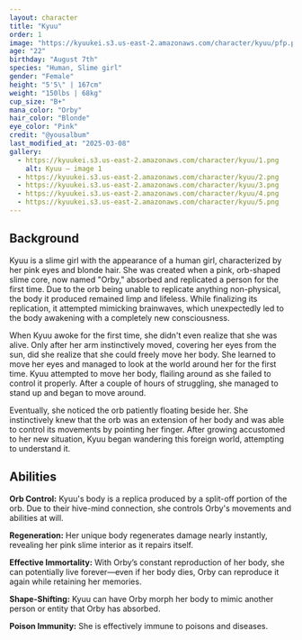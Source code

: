```yaml
---
layout: character
title: "Kyuu"
order: 1
image: "https://kyuukei.s3.us-east-2.amazonaws.com/character/kyuu/pfp.png"
age: "22"
birthday: "August 7th"
species: "Human, Slime girl"
gender: "Female"
height: "5'5\" | 167cm"
weight: "150lbs | 68kg"
cup_size: "B+"
mana_color: "Orby"
hair_color: "Blonde"
eye_color: "Pink"
credit: "@yousalbum"
last_modified_at: "2025-03-08"
gallery:
  - https://kyuukei.s3.us-east-2.amazonaws.com/character/kyuu/1.png
    alt: Kyuu — image 1
  - https://kyuukei.s3.us-east-2.amazonaws.com/character/kyuu/2.png
  - https://kyuukei.s3.us-east-2.amazonaws.com/character/kyuu/3.png
  - https://kyuukei.s3.us-east-2.amazonaws.com/character/kyuu/4.png
  - https://kyuukei.s3.us-east-2.amazonaws.com/character/kyuu/5.png
---
```


## Background

Kyuu is a slime girl with the appearance of a human girl, characterized by her pink eyes and blonde hair. She was created when a pink, orb-shaped slime core, now named "Orby," absorbed and replicated a person for the first time. Due to the orb being unable to replicate anything non-physical, the body it produced remained limp and lifeless. While finalizing its replication, it attempted mimicking brainwaves, which unexpectedly led to the body awakening with a completely new consciousness.

When Kyuu awoke for the first time, she didn't even realize that she was alive. Only after her arm instinctively moved, covering her eyes from the sun, did she realize that she could freely move her body. She learned to move her eyes and managed to look at the world around her for the first time. Kyuu attempted to move her body, flailing around as she failed to control it properly. After a couple of hours of struggling, she managed to stand up and began to move around.

Eventually, she noticed the orb patiently floating beside her. She instinctively knew that the orb was an extension of her body and was able to control its movements by pointing her finger. After growing accustomed to her new situation, Kyuu began wandering this foreign world, attempting to understand it.

## Abilities

**Orb Control:** Kyuu's body is a replica produced by a split-off portion of the orb. Due to their hive-mind connection, she controls Orby's movements and abilities at will.

**Regeneration:** Her unique body regenerates damage nearly instantly, revealing her pink slime interior as it repairs itself.

**Effective Immortality:** With Orby’s constant reproduction of her body, she can potentially live forever—even if her body dies, Orby can reproduce it again while retaining her memories.

**Shape-Shifting:** Kyuu can have Orby morph her body to mimic another person or entity that Orby has absorbed.

**Poison Immunity:** She is effectively immune to poisons and diseases.
